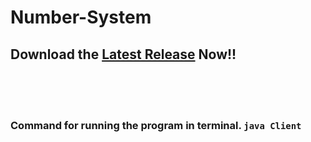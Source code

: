 # Number-System

 ## Download the [Latest Release](https://github.com/Kushhhh-sh/Number-System/releases) Now!!  

<br>
<br>
<br>

 ### Command for running the program in terminal.  `java Client`